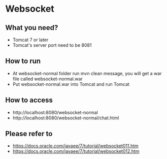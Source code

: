 # Websocket
## What you need?
- Tomcat 7 or later
- Tomcat's server port need to be 8081

## How to run
- At websocket-normal folder run mvn clean message, you will get a war file called websocket-normal.war
- Put websocket-normal.war into Tomcat and run Tomcat

## How to access
- http://localhost:8080/websocket-normal
- http://localhost:8080/websocket-normal/chat.html

## Please refer to 
- https://docs.oracle.com/javaee/7/tutorial/websocket011.htm
- https://docs.oracle.com/javaee/7/tutorial/websocket012.htm